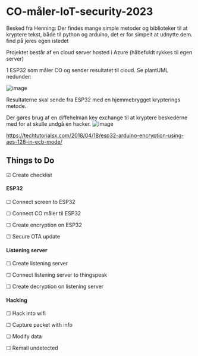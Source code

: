 # CO-måler-IoT-security-2023

Besked fra Henning:
Der findes mange simple metoder og biblioteker til at kryptere tekst, både til python og arduino, det er for simpelt at udnytte dem. find på jeres egen istedet


Projektet består af en cloud server hosted i Azure (håbefuldt rykkes til egen server)

1 ESP32 som måler CO og sender resultatet til cloud.
Se plantUML nedunder:


![image](https://user-images.githubusercontent.com/32704145/217624407-7782ff0a-c591-4cd5-bf04-c9df263d4730.png)






Resultaterne skal sende fra ESP32 med en hjemmebrygget krypterings metode.


Der gøres brug af en diffehelman key exchange til at kryptere beskederne med for at skulle undgå en hacker.
![image](https://user-images.githubusercontent.com/32704145/217820943-8d92fcbf-a589-4ad0-9f90-a15ce0c91ef4.png)

https://techtutorialsx.com/2018/04/18/esp32-arduino-encryption-using-aes-128-in-ecb-mode/

## Things to Do ##
&#x2611; Create checklist


#### ESP32 ####
&#x2610; Connect screen to ESP32

&#x2610; Connect CO måler til ESP32

&#x2610; Create encryption on ESP32

&#x2610; Secure OTA update

#### Listening server ####
&#x2610; Create listening server

&#x2610; Connect listening server to thingspeak

&#x2610; Create decryption on listening server

#### Hacking ####
&#x2610; Hack into wifi

&#x2610; Capture packet with info

&#x2610; Modify data

&#x2610; Remail undetected
